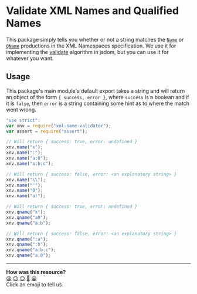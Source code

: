 # Validate XML Names and Qualified Names

This package simply tells you whether or not a string matches the [`Name`](http://www.w3.org/TR/xml/#NT-Name) or [`QName`](http://www.w3.org/TR/xml-names/#NT-QName) productions in the XML Namespaces specification. We use it for implementing the [validate](https://dom.spec.whatwg.org/#validate) algorithm in jsdom, but you can use it for whatever you want.

## Usage

This package's main module's default export takes a string and will return an object of the form `{ success, error }`, where `success` is a boolean and if it is `false`, then `error` is a string containing some hint as to where the match went wrong.

```js
"use strict":
var xnv = require("xml-name-validator");
var assert = require("assert");

// Will return { success: true, error: undefined }
xnv.name("x");
xnv.name(":");
xnv.name("a:0");
xnv.name("a:b:c");

// Will return { success: false, error: <an explanatory string> }
xnv.name("\\");
xnv.name("'");
xnv.name("0");
xnv.name("a!");

// Will return { success: true, error: undefined }
xnv.qname("x");
xnv.qname("a0");
xnv.qname("a:b");

// Will return { success: false, error: <an explanatory string> }
xnv.qname(":a");
xnv.qname(":b");
xnv.qname("a:b:c");
xnv.qname("a:0");
```


<!-- BEGIN GENERATED SECTION DO NOT EDIT -->

---

**How was this resource?**  
[😫](https://airtable.com/shrUJ3t7KLMqVRFKR?prefill_Repository=makersacademy/javascript-web-applications&prefill_File=resources/example-4/node_modules/xml-name-validator/README.md&prefill_Sentiment=😫) [😕](https://airtable.com/shrUJ3t7KLMqVRFKR?prefill_Repository=makersacademy/javascript-web-applications&prefill_File=resources/example-4/node_modules/xml-name-validator/README.md&prefill_Sentiment=😕) [😐](https://airtable.com/shrUJ3t7KLMqVRFKR?prefill_Repository=makersacademy/javascript-web-applications&prefill_File=resources/example-4/node_modules/xml-name-validator/README.md&prefill_Sentiment=😐) [🙂](https://airtable.com/shrUJ3t7KLMqVRFKR?prefill_Repository=makersacademy/javascript-web-applications&prefill_File=resources/example-4/node_modules/xml-name-validator/README.md&prefill_Sentiment=🙂) [😀](https://airtable.com/shrUJ3t7KLMqVRFKR?prefill_Repository=makersacademy/javascript-web-applications&prefill_File=resources/example-4/node_modules/xml-name-validator/README.md&prefill_Sentiment=😀)  
Click an emoji to tell us.

<!-- END GENERATED SECTION DO NOT EDIT -->
